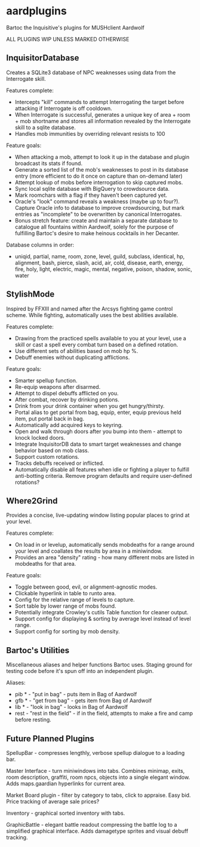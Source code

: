 # aardplugins
Bartoc the Inquisitive's plugins for MUSHclient Aardwolf

ALL PLUGINS WIP UNLESS MARKED OTHERWISE


InquisitorDatabase
-

Creates a SQLite3 database of NPC weaknesses using data from the Interrogate skill.

Features complete:
- Intercepts "kill" commands to attempt Interrogating the target before attacking if Interrogate is off cooldown.
- When Interrogate is successful, generates a unique key of area + room + mob shortname and stores all information revealed by the Interrogate skill to a sqlite database.
- Handles mob immunities by overriding relevant resists to 100

Feature goals:
- When attacking a mob, attempt to look it up in the database and plugin broadcast its stats if found.
- Generate a sorted list of the mob's weaknesses to post in its database entry (more efficient to do it once on capture than on-demand later)
- Attempt lookup of mobs before interrogation to skip captured mobs.
- Sync local sqlite database with BigQuery to crowdsource data.
- Mark roomchars with a flag if they haven't been captured yet.
- Oracle's "look" command reveals a weakness (maybe up to four?). Capture Oracle info to database to improve crowdsourcing, but mark entries as "incomplete" to be overwritten by canonical Interrogates.
- Bonus stretch feature: create and maintain a separate database to catalogue all fountains within Aardwolf, solely for the purpose of fulfilling Bartoc's desire to make heinous cocktails in her Decanter.

Database columns in order: 
- uniqid, partial, name, room, zone, level, guild, subclass, identical, hp, alignment, bash, pierce, slash, acid, air, cold, disease, earth, energy, fire, holy, light, electric, magic, mental, negative, poison, shadow, sonic, water


StylishMode
-

Inspired by FFXIII and named after the Arcsys fighting game control scheme.
While fighting, automatically uses the best abilities available.

Features complete:
- Drawing from the practiced spells available to you at your level, use a skill or cast a spell every combat turn based on a defined rotation.
- Use different sets of abilities based on mob hp %.
- Debuff enemies without duplicating afflictions.

Feature goals:
- Smarter spellup function.
- Re-equip weapons after disarmed.
- Attempt to dispel debuffs afflicted on you.
- After combat, recover by drinking potions.
- Drink from your drink container when you get hungry/thirsty.
- Portal alias to get portal from bag, equip, enter, equip previous held item, put portal back in bag.
- Automatically add acquired keys to keyring.
- Open and walk through doors after you bump into them - attempt to knock locked doors.
- Integrate InquisitorDB data to smart target weaknesses and change behavior based on mob class.
- Support custom rotations.
- Tracks debuffs received or inflicted.
- Automatically disable all features when idle or fighting a player to fulfill anti-botting criteria. Remove program defaults and require user-defined rotations?


Where2Grind
-

Provides a concise, live-updating window listing popular places to grind at your level.

Features complete:
- On load in or levelup, automatically sends mobdeaths for a range around your level and coallates the results by area in a miniwindow.
- Provides an area "density" rating - how many different mobs are listed in mobdeaths for that area.

Feature goals:
- Toggle between good, evil, or alignment-agnostic modes.
- Clickable hyperlink in table to runto area.
- Config for the relative range of levels to capture.
- Sort table by lower range of mobs found.
- Potentially integrate Crowley's cutils Table function for cleaner output.
- Support config for displaying & sorting by average level instead of level range.
- Support config for sorting by mob density.

Bartoc's Utilities
-

Miscellaneous aliases and helper functions Bartoc uses. Staging ground for testing code before it's spun off into an independent plugin.

Aliases:
- pib *  -  "put in bag"  -  puts item in Bag of Aardwolf
- gfb *  -  "get from bag"  -  gets item from Bag of Aardwolf
- lib *  -  "look in bag"  -  looks in Bag of Aardwolf
- rest  -  "rest in the field"  -  if in the field, attempts to make a fire and camp before resting.


Future Planned Plugins
-

SpellupBar - compresses lengthly, verbose spellup dialogue to a loading bar.

Master Interface - turn miniwindows into tabs. Combines minimap, exits, room description, graffiti, room npcs, objects into a single elegant window. Adds maps.gaardian hyperlinks for current area.

Market Board plugin - filter by category to tabs, click to appraise. Easy bid. Price tracking of average sale prices?

Inventory - graphical sorted inventory with tabs.

GraphicBattle - elegant battle readout compressing the battle log to a simplified graphical interface. Adds damagetype sprites and visual debuff tracking.
